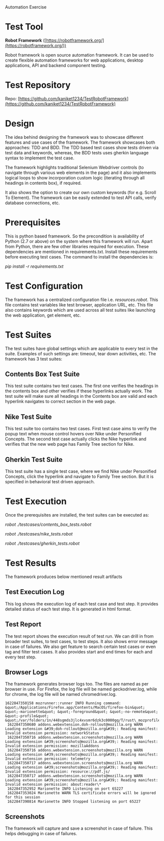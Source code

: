 Automation Exercise



# Test Tool

**Robot Framework** ([https://robotframework.org/](https://robotframework.org/))

Robot framework is open source automation framework. It can be used to create flexible automation frameworks for web applications, desktop applications, API and backend component testing.

# Test Repository

Repo: [https://github.com/kaniket1234/TestRobotFramework](https://github.com/kaniket1234/TestRobotFramework)

# Design

The idea behind designing the framework was to showcase different features and use cases of the framework. The framework showcases both approaches: TDD and BDD. The TDD based test cases show tests driven via test data and keywords, whereas, the BDD tests uses gherkin language syntax to implement the test case.

The framework highlights traditional Selenium Webdriver controls (to navigate through various web elements in the page) and it also implements logical loops to show incorporation custom logic (iterating through all headings in contents box), if required.

It also shows the option to create our own custom keywords (for e.g. Scroll To Element). The framework can be easily extended to test API calls, verify database connections, etc.

# Prerequisites

This is python based framework. So the precondition is availability of Python (2.7 or above) on the system where this framework will run. Apart from Python, there are few other libraries required for execution. These dependencies are mentioned in requirements.txt. Install these requirements before executing test cases. The command to install the dependencies is:

_pip install -r requirements.txt_

# Test Configuration

The framework has a centralized configuration file i.e. _resources.robot_. This file contains test variables like test browser, application URL, etc. This file also contains keywords which are used across all test suites like launching the web application, get element, etc.

# Test Suites

The test suites have global settings which are applicable to every test in the suite. Examples of such settings are: timeout, tear down activities, etc. The framework has 3 test suites:

## Contents Box Test Suite

This test suite contains two test cases. The first one verifies the headings in the contents box and other verifies if these hyperlinks actually work. The test suite will make sure all headings in the Contents box are valid and each hyperlink navigates to correct section in the web page.

## Nike Test Suite

This test suite too contains two test cases. First test case aims to verify the popup text when mouse control hovers over Nike under Personified Concepts. The second test case actually clicks the Nike hyperlink and verifies that the new web page has Family Tree section for Nike.

## Gherkin Test Suite

This test suite has a single test case, where we find Nike under Personified Concepts, click the hyperlink and navigate to Family Tree section. But it is specified in behavioral test driven approach.

# Test Execution

Once the prerequisites are installed, the test suites can be executed as:

_robot ./testcases/contents\_box\_tests.robot_

_robot ./testcases/nike\_tests.robot_

_robot ./testcases/gherkin\_tests.robot_

# Test Results

The framework produces below mentioned result artifacts

## Test Execution Log

This log shows the execution log of each test case and test step. It provides detailed status of each test step. It is generated in html format.



## Test Report

The test report shows the execution result of test run. We can drill in from broader test suites, to test cases, to test steps. It also shows error message in case of failures. We also get feature to search certain test cases or even tag and filter test cases. It also provides start and end times for each and every test step.


## Browser Logs

The framework generates browser logs too. The files are named as per browser in use. For Firefox, the log file will be named geckodriver.log, while for chrome, the log file will be named chromedriver.log.
```
1622847350158 mozrunner::runner INFO Running command: &quot;/Applications/Firefox.app/Contents/MacOS/firefox-bin&quot; &quot;-marionette&quot; &quot;-foreground&quot; &quot;-no-remote&quot; &quot;-profile&quot; &quot;/var/folders/1n/448sgmds3jlc4xvsmr6dzk3c0000gq/T/rust\_mozprofile.rFzesr1XMDxN&quot;
 1622847350680 addons.webextension.doh-rollout@mozilla.org WARN Loading extension &#39;doh-rollout@mozilla.org&#39;: Reading manifest: Invalid extension permission: networkStatus
 1622847350716 addons.webextension.screenshots@mozilla.org WARN Loading extension &#39;screenshots@mozilla.org&#39;: Reading manifest: Invalid extension permission: mozillaAddons
 1622847350716 addons.webextension.screenshots@mozilla.org WARN Loading extension &#39;screenshots@mozilla.org&#39;: Reading manifest: Invalid extension permission: telemetry
 1622847350717 addons.webextension.screenshots@mozilla.org WARN Loading extension &#39;screenshots@mozilla.org&#39;: Reading manifest: Invalid extension permission: resource://pdf.js/
 1622847350717 addons.webextension.screenshots@mozilla.org WARN Loading extension &#39;screenshots@mozilla.org&#39;: Reading manifest: Invalid extension permission: about:reader\*
 1622847352952 Marionette INFO Listening on port 65227
 1622847353024 Marionette WARN TLS certificate errors will be ignored for this session
 1622847390814 Marionette INFO Stopped listening on port 65227
 ```

## Screenshots

The framework will capture and save a screenshot in case of failure. This helps debugging in case of failures.
